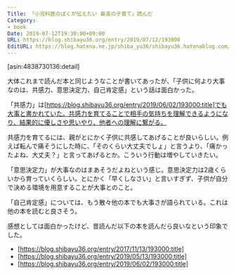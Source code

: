 ```yaml
---
Title: 「小児科医のぼくが伝えたい 最高の子育て」読んだ
Category:
- book
Date: 2019-07-12T19:30:00+09:00
URL: https://blog.shibayu36.org/entry/2019/07/12/193000
EditURL: https://blog.hatena.ne.jp/shiba_yu36/shibayu36.hatenablog.com/atom/entry/17680117127217023018
---
```


[asin:4838730136:detail]

大体これまで読んだ本と同じようなことが書いてあったが、「子供に何より大事なのは、共感力、意思決定力、自己肯定感」という話は面白かった。


「共感力」は[https://blog.shibayu36.org/entry/2019/06/02/193000:title]でも大事と書かれていた。共感力を育てることで相手の気持ちを理解できるようになり、結果的に優しさや思いやり、他者への理解に繋がる。

共感力を育てるには、親がとにかく子供に共感してあげることが良いらしい。例えば転んで痛そうにした時に、「そのくらい大丈夫でしょ」と言うより、「痛かったよね、大丈夫？」と言ってあげるとか。こういう行動は増やしていきたい。


「意思決定力」が大事なのはまあそうだよねという感じ。意思決定力は2歳くらいから育っていくらしい。とにかく「早くしなさい」と言いすぎず、子供が自分で決める環境を用意することが大事とのこと。


「自己肯定感」については、もう散々他の本でも大事さが語られている。これは他の本を読むと良さそう。


感想としては面白かったけど、昔読んだ以下の本を読んだら良いなという印象でした。
- [https://blog.shibayu36.org/entry/2017/11/13/193000:title]
- [https://blog.shibayu36.org/entry/2019/05/13/193000:title]
- [https://blog.shibayu36.org/entry/2019/06/02/193000:title]
